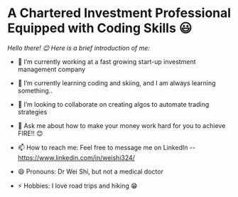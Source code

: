 # A Chartered Investment Professional Equipped with Coding Skills 😃
*Hello there! 😊 Here is a brief introduction of me:*

- 🔭 I’m currently working at a fast growing start-up investment management company
- 🌱 I’m currently learning coding and skiing, and I am always learning something..
- 👯 I’m looking to collaborate on creating algos to automate trading strategies

- 💬 Ask me about how to make your money work hard for you to achieve FIRE!! 😊
- 📫 How to reach me: Feel free to message me on LinkedIn --https://www.linkedin.com/in/weishi324/
- 😄 Pronouns: Dr Wei Shi, but not a medical doctor
- ⚡ Hobbies: I love road trips and hiking 😁

